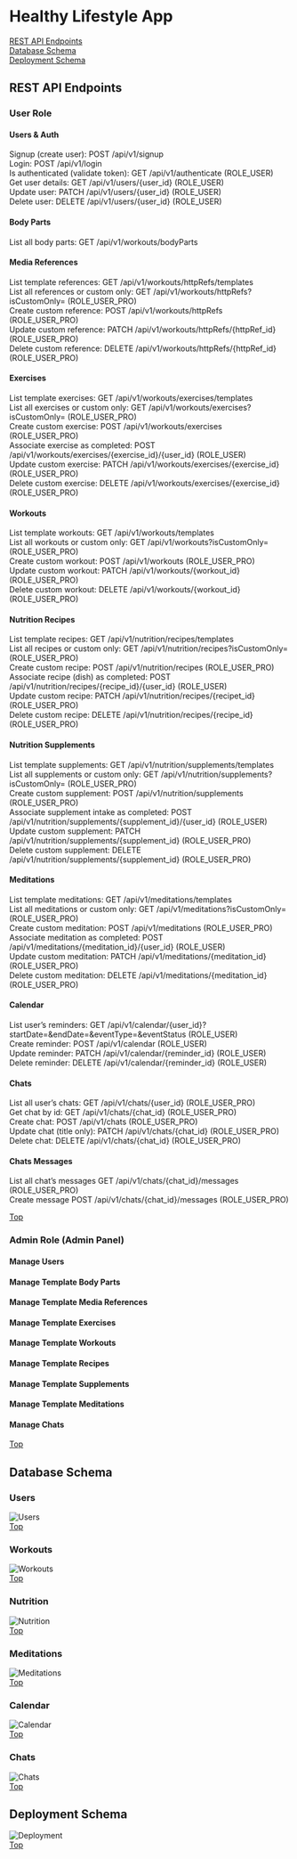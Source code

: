 # Healthy Lifestyle App

[REST API Endpoints](#rest-api-endpoints)<br>
[Database Schema](#database-schema)<br>
[Deployment Schema](#deployment-schema)<br>

## REST API Endpoints

### User Role

#### Users & Auth
Signup (create user): POST /api/v1/signup<br>
Login: POST /api/v1/login<br>
Is authenticated (validate token): GET /api/v1/authenticate (ROLE_USER)<br>
Get user details: GET /api/v1/users/{user_id} (ROLE_USER)<br>
Update user: PATCH /api/v1/users/{user_id} (ROLE_USER)<br>
Delete user: DELETE /api/v1/users/{user_id} (ROLE_USER)<br>

#### Body Parts
List all body parts: GET /api/v1/workouts/bodyParts<br>

#### Media References
List template references: GET /api/v1/workouts/httpRefs/templates<br>
List all references or custom only: GET /api/v1/workouts/httpRefs?isCustomOnly= (ROLE_USER_PRO)<br>
Create custom reference: POST /api/v1/workouts/httpRefs (ROLE_USER_PRO)<br>
Update custom reference: PATCH /api/v1/workouts/httpRefs/{httpRef_id} (ROLE_USER_PRO)<br>
Delete custom reference: DELETE /api/v1/workouts/httpRefs/{httpRef_id} (ROLE_USER_PRO)<br>

#### Exercises
List template exercises: GET /api/v1/workouts/exercises/templates<br>
List all exercises or custom only: GET /api/v1/workouts/exercises?isCustomOnly= (ROLE_USER_PRO)<br>
Create custom exercise: POST /api/v1/workouts/exercises (ROLE_USER_PRO)<br>
Associate exercise as completed:  POST /api/v1/workouts/exercises/{exercise_id}/{user_id} (ROLE_USER)<br>
Update custom exercise: PATCH /api/v1/workouts/exercises/{exercise_id} (ROLE_USER_PRO)<br>
Delete custom exercise: DELETE /api/v1/workouts/exercises/{exercise_id} (ROLE_USER_PRO)<br>

#### Workouts
List template workouts: GET /api/v1/workouts/templates<br>
List all workouts or custom only: GET /api/v1/workouts?isCustomOnly= (ROLE_USER_PRO)<br>
Create custom workout: POST /api/v1/workouts (ROLE_USER_PRO)<br>
Update custom workout: PATCH /api/v1/workouts/{workout_id} (ROLE_USER_PRO)<br>
Delete custom workout: DELETE /api/v1/workouts/{workout_id} (ROLE_USER_PRO)<br>

#### Nutrition Recipes
List template recipes: GET /api/v1/nutrition/recipes/templates<br>
List all recipes or custom only: GET /api/v1/nutrition/recipes?isCustomOnly= (ROLE_USER_PRO)<br>
Create custom recipe: POST /api/v1/nutrition/recipes (ROLE_USER_PRO)<br>
Associate recipe (dish) as completed:  POST /api/v1/nutrition/recipes/{recipe_id}/{user_id} (ROLE_USER)<br>
Update custom recipe: PATCH /api/v1/nutrition/recipes/{recipet_id} (ROLE_USER_PRO)<br>
Delete custom recipe: DELETE /api/v1/nutrition/recipes/{recipe_id} (ROLE_USER_PRO)<br>

#### Nutrition Supplements
List template supplements: GET /api/v1/nutrition/supplements/templates<br>
List all supplements or custom only: GET /api/v1/nutrition/supplements?isCustomOnly= (ROLE_USER_PRO)<br>
Create custom supplement: POST /api/v1/nutrition/supplements (ROLE_USER_PRO)<br>
Associate supplement intake as completed:  POST /api/v1/nutrition/supplements/{supplement_id}/{user_id} (ROLE_USER)<br>
Update custom supplement: PATCH /api/v1/nutrition/supplements/{supplement_id} (ROLE_USER_PRO)<br>
Delete custom supplement: DELETE /api/v1/nutrition/supplements/{supplement_id} (ROLE_USER_PRO)<br>

#### Meditations
List template meditations: GET /api/v1/meditations/templates<br>
List all meditations or custom only: GET /api/v1/meditations?isCustomOnly= (ROLE_USER_PRO)<br>
Create custom meditation: POST /api/v1/meditations (ROLE_USER_PRO)<br>
Associate meditation as completed:  POST /api/v1/meditations/{meditation_id}/{user_id} (ROLE_USER)<br>
Update custom meditation: PATCH /api/v1/meditations/{meditation_id} (ROLE_USER_PRO)<br>
Delete custom meditation: DELETE /api/v1/meditations/{meditation_id} (ROLE_USER_PRO)<br>

#### Calendar
List user’s reminders: GET /api/v1/calendar/{user_id}?startDate=&endDate=&eventType=&eventStatus (ROLE_USER)<br>
Create reminder: POST /api/v1/calendar (ROLE_USER)<br>
Update reminder: PATCH /api/v1/calendar/{reminder_id} (ROLE_USER)<br>
Delete reminder: DELETE  /api/v1/calendar/{reminder_id} (ROLE_USER)<br>

#### Chats
List all user’s chats: GET /api/v1/chats/{user_id} (ROLE_USER_PRO)<br>
Get chat by id: GET /api/v1/chats/{chat_id} (ROLE_USER_PRO)<br>
Create chat: POST /api/v1/chats (ROLE_USER_PRO)<br>
Update chat (title only): PATCH /api/v1/chats/{chat_id} (ROLE_USER_PRO)<br>
Delete chat: DELETE /api/v1/chats/{chat_id} (ROLE_USER_PRO)<br>

#### Chats Messages
List all chat’s messages GET /api/v1/chats/{chat_id}/messages (ROLE_USER_PRO)<br>
Create message POST /api/v1/chats/{chat_id}/messages (ROLE_USER_PRO)<br>

[Top](#healthy-lifestyle-app)

### Admin Role (Admin Panel)

#### Manage Users

#### Manage Template Body Parts

#### Manage Template Media References

#### Manage Template Exercises

#### Manage Template Workouts

#### Manage Template Recipes

#### Manage Template Supplements

#### Manage Template Meditations

#### Manage Chats

[Top](#healthy-lifestyle-app)

## Database Schema

### Users
![Users](docs/users.jpg)
<br>
[Top](#healthy-lifestyle-app)

### Workouts
![Workouts](docs/workouts.jpg)
<br>
[Top](#healthy-lifestyle-app)

### Nutrition
![Nutrition](docs/nutrition.jpg)
<br>
[Top](#healthy-lifestyle-app)

### Meditations
![Meditations](docs/meditations.jpg)
<br>
[Top](#healthy-lifestyle-app)

### Calendar
![Calendar](docs/calendar.jpg)
<br>
[Top](#healthy-lifestyle-app)

### Chats
![Chats](docs/chats.jpg)
<br>
[Top](#healthy-lifestyle-app)

## Deployment Schema
![Deployment](docs/deployment.jpg)
<br>
[Top](#healthy-lifestyle-app)
